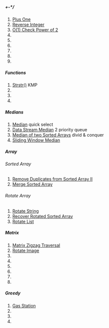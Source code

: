 ##### +-*/ 
1. [Plus One](http://www.lintcode.com/en/problem/plus-one/)
2. [Reverse Integer](http://www.lintcode.com/en/problem/reverse-integer/)
3. [O(1) Check Power of 2](http://www.lintcode.com/en/problem/o1-check-power-of-2/)
4. []()
5. []()
6. []()
7. []()
8. []()
9. []()

##### Functions
1. [Strstr()](http://www.lintcode.com/en/problem/strstr/) KMP 
2. []()
3. []()
4. []()

##### Medians
1. [Median](http://www.lintcode.com/en/problem/median/) quick select
2. [Data Stream Median](http://www.lintcode.com/en/problem/data-stream-median/) 2 priority queue
3. [Median of two Sorted Arrays](http://www.lintcode.com/en/problem/median-of-two-sorted-arrays/) divid & conquer
4. [Sliding Window Median](http://www.lintcode.com/en/problem/sliding-window-median/)

##### Array
###### Sorted Array
1. [Remove Duplicates from Sorted Array II](http://www.lintcode.com/en/problem/remove-duplicates-from-sorted-array-ii/)
2. [Merge Sorted Array](www.lintcode.com/en/problem/merge-sorted-array/)

###### Rotate Array
1. [Rotate String](http://www.lintcode.com/en/problem/rotate-string/)
2. [Recover Rotated Sorted Array](http://www.lintcode.com/en/problem/recover-rotated-sorted-array/)
3. [Rotate List](http://www.lintcode.com/en/problem/rotate-list/)

##### Matrix
1. [Matrix Zigzag Traversal](http://www.lintcode.com/en/problem/matrix-zigzag-traversal/)
2. [Rotate Image](http://www.lintcode.com/en/problem/rotate-image/)
2. []()
3. []()
4. []()
7. []()
8. []()
9. []()



##### Greedy
1. [Gas Station](http://www.lintcode.com/en/problem/gas-station/)
2. []()
3. []()
4. []()